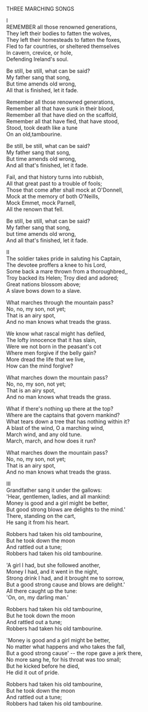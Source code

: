 THREE MARCHING SONGS  
  
I  
REMEMBER all those renowned generations,  
They left their bodies to fatten the wolves,  
They left their homesteads to fatten the foxes,  
Fled to far countries, or sheltered themselves  
In cavern, crevice, or hole,  
Defending Ireland's soul.  
  
Be still, be still, what can be said?  
My father sang that song,  
But time amends old wrong,  
All that is finished, let it fade.  
  
Remember all those renowned generations,  
Remember all that have sunk in their blood,  
Remember all that have died on the scaffold,  
Remember all that have fled, that have stood,  
Stood, took death like a tune  
On an old,tambourine.  
  
Be still, be still, what can be said?  
My father sang that song,  
But time amends old wrong,  
And all that's finished, let it fade.  
  
Fail, and that history turns into rubbish,  
All that great past to a trouble of fools;  
Those that come after shall mock at O'Donnell,  
Mock at the memory of both O'Neills,  
Mock Emmet, mock Parnell,  
All the renown that fell.  
  
Be still, be still, what can be said?  
My father sang that song,  
but time amends old wrong,  
And all that's finished, let it fade.  
  
II  
The soldier takes pride in saluting his Captain,  
The devotee proffers a knee to his Lord,  
Some back a mare thrown from a thoroughbred,,  
Troy backed its Helen; Troy died and adored;  
Great nations blossom above;  
A slave bows down to a slave.  
  
What marches through the mountain pass?  
No, no, my son, not yet;  
That is an airy spot,  
And no man knows what treads the grass.  
  
We know what rascal might has defiled,  
The lofty innocence that it has slain,  
Were we not born in the peasant's cot  
Where men forgive if the belly gain?  
More dread the life that we live,  
How can the mind forgive?  
  
What marches down the mountain pass?  
No, no, my son, not yet;  
That is an airy spot,  
And no man knows what treads the grass.  
  
What if there's nothing up there at the top?  
Where are the captains that govern mankind?  
What tears down a tree that has nothing within it?  
A blast of the wind, O a marching wind,  
March wind, and any old tune.  
March, march, and how does it run?  
  
What marches down the mountain pass?  
No, no, my son, not yet;  
That is an airy spot,  
And no man knows what treads the grass.  
  
  
III  
Grandfather sang it under the gallows:  
'Hear, gentlemen, ladies, and all mankind:  
Money is good and a girl might be better,  
But good strong blows are delights to the mind.'  
There, standing on the cart,  
He sang it from his heart.  
  
Robbers had taken his old tambourine,  
But he took down the moon  
And rattled out a tune;  
Robbers had taken his old tambourine.  
  
'A girl I had, but she followed another,  
Money I had, and it went in the night,  
Strong drink I had, and it brought me to sorrow,  
But a good strong cause and blows are delight.'  
All there caught up the tune:  
'On, on, my darling man.'  
  
Robbers had taken his old tambourine,  
But he took down the moon  
And rattled out a tune;  
Robbers had taken his old tambourine.  
  
'Money is good and a girl might be better,  
No matter what happens and who takes the fall,  
But a good strong cause' -- the rope gave a jerk there,  
No more sang he, for his throat was too small;  
But he kicked before he died,  
He did it out of pride.  
  
Robbers had taken his old tambourine,  
But he took down the moon  
And rattled out a tune;  
Robbers had taken his old tambourine.  
